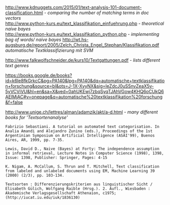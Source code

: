 http://www.kdnuggets.com/2015/01/text-analysis-101-document-classification.html  - *comparing the number of matching terms in doc vectors*  
http://www.python-kurs.eu/text_klassifikation_einfuehrung.php - *theoretical naive bayes*  
http://www.python-kurs.eu/text_klassifikation_python.php - *implementing bag of words/ naive bayes*
http://wt.hs-augsburg.de/report/2005/Zelch_Christa_Engel_Stephan/Klassifikation.pdf *automatische Textklassifizierung mit SVM*  

http://www.falkwolfschneider.de/kurs10/Textgattungen.pdf - *lists different text genres*  

https://books.google.de/books?id=k6le8fkGrkcC&pg=PA140&lpg=PA140&dq=automatische+textklassifikation+forschung&source=bl&ots=J-1X-XvyNX&sig=leZdcJ0uSSnvZeaX5v-5yVCViVU&hl=en&sa=X&ved=0ahUKEwj7zbqSyqTJAhVGow4KHQ6oCUkQ6AEIMjAC#v=onepage&q=automatische%20textklassifikation%20forschung&f=false  

http://www.unige.ch/lettres/alman/adamzik/akt/a-d.html - *many different books for 'Textsortenanalyse'*  

    Fabrizio Sebastiani. A tutorial on automated text categorisation. In Analia Amandi and Alejandro Zunino (eds.), Proceedings of the 1st Argentinian Symposium on Artificial Intelligence (ASAI'99), Buenos Aires, AR, 1999, pp. 7-35.
    
    Lewis, David D., Naive (Bayes) at Forty: The independence assumption in informal retrieval, Lecture Notes in Computer Science (1998), 1398, Issue: 1398, Publisher: Springer, Pages: 4-15
    
    K. Nigam, A. McCallum, S. Thrun and T. Mitchell, Text classification from labeled and unlabeled documents using EM, Machine Learning 39 (2000) (2/3), pp. 103-134.  

    Textsorten : Differenzierungskriterien aus linguistischer Sicht / Elisabeth Gülich, Wolfgang Raible (Hrsg.). 2. Aufl., Wiesbaden : Akademische Verlagsgesellschaft Athenaion, c1975; (http://iucat.iu.edu/iuk/1836130)  
